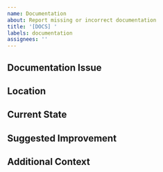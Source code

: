 ```yaml
---
name: Documentation
about: Report missing or incorrect documentation
title: '[DOCS] '
labels: documentation
assignees: ''
---
```


## Documentation Issue

<!-- What documentation is missing, unclear, or incorrect? -->

## Location

<!-- Where is this documentation (or where should it be)? -->
<!-- Example: README.md, docs/api.md, inline code comments, etc. -->

## Current State

<!-- What does the documentation currently say (if it exists)? -->

## Suggested Improvement

<!-- What should the documentation say instead? -->

## Additional Context

<!-- Any other relevant information -->